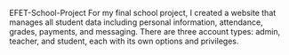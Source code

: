 EFET-School-Project
For my final school project, I created a website that manages all student data including personal information, attendance, grades, payments, and messaging.
There are three account types: admin, teacher, and student, each with its own options and privileges.
